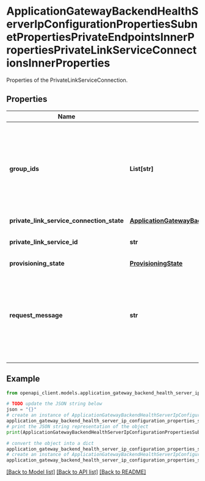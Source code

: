 # ApplicationGatewayBackendHealthServerIpConfigurationPropertiesSubnetPropertiesPrivateEndpointsInnerPropertiesPrivateLinkServiceConnectionsInnerProperties

Properties of the PrivateLinkServiceConnection.

## Properties

Name | Type | Description | Notes
------------ | ------------- | ------------- | -------------
**group_ids** | **List[str]** | The ID(s) of the group(s) obtained from the remote resource that this private endpoint should connect to. | [optional] 
**private_link_service_connection_state** | [**ApplicationGatewayBackendHealthServerIpConfigurationPropertiesSubnetPropertiesPrivateEndpointsInnerPropertiesPrivateLinkServiceConnectionsInnerPropertiesPrivateLinkServiceConnectionState**](ApplicationGatewayBackendHealthServerIpConfigurationPropertiesSubnetPropertiesPrivateEndpointsInnerPropertiesPrivateLinkServiceConnectionsInnerPropertiesPrivateLinkServiceConnectionState.md) |  | [optional] 
**private_link_service_id** | **str** | The resource id of private link service. | [optional] 
**provisioning_state** | [**ProvisioningState**](ProvisioningState.md) |  | [optional] 
**request_message** | **str** | A message passed to the owner of the remote resource with this connection request. Restricted to 140 chars. | [optional] 

## Example

```python
from openapi_client.models.application_gateway_backend_health_server_ip_configuration_properties_subnet_properties_private_endpoints_inner_properties_private_link_service_connections_inner_properties import ApplicationGatewayBackendHealthServerIpConfigurationPropertiesSubnetPropertiesPrivateEndpointsInnerPropertiesPrivateLinkServiceConnectionsInnerProperties

# TODO update the JSON string below
json = "{}"
# create an instance of ApplicationGatewayBackendHealthServerIpConfigurationPropertiesSubnetPropertiesPrivateEndpointsInnerPropertiesPrivateLinkServiceConnectionsInnerProperties from a JSON string
application_gateway_backend_health_server_ip_configuration_properties_subnet_properties_private_endpoints_inner_properties_private_link_service_connections_inner_properties_instance = ApplicationGatewayBackendHealthServerIpConfigurationPropertiesSubnetPropertiesPrivateEndpointsInnerPropertiesPrivateLinkServiceConnectionsInnerProperties.from_json(json)
# print the JSON string representation of the object
print(ApplicationGatewayBackendHealthServerIpConfigurationPropertiesSubnetPropertiesPrivateEndpointsInnerPropertiesPrivateLinkServiceConnectionsInnerProperties.to_json())

# convert the object into a dict
application_gateway_backend_health_server_ip_configuration_properties_subnet_properties_private_endpoints_inner_properties_private_link_service_connections_inner_properties_dict = application_gateway_backend_health_server_ip_configuration_properties_subnet_properties_private_endpoints_inner_properties_private_link_service_connections_inner_properties_instance.to_dict()
# create an instance of ApplicationGatewayBackendHealthServerIpConfigurationPropertiesSubnetPropertiesPrivateEndpointsInnerPropertiesPrivateLinkServiceConnectionsInnerProperties from a dict
application_gateway_backend_health_server_ip_configuration_properties_subnet_properties_private_endpoints_inner_properties_private_link_service_connections_inner_properties_from_dict = ApplicationGatewayBackendHealthServerIpConfigurationPropertiesSubnetPropertiesPrivateEndpointsInnerPropertiesPrivateLinkServiceConnectionsInnerProperties.from_dict(application_gateway_backend_health_server_ip_configuration_properties_subnet_properties_private_endpoints_inner_properties_private_link_service_connections_inner_properties_dict)
```
[[Back to Model list]](../README.md#documentation-for-models) [[Back to API list]](../README.md#documentation-for-api-endpoints) [[Back to README]](../README.md)


